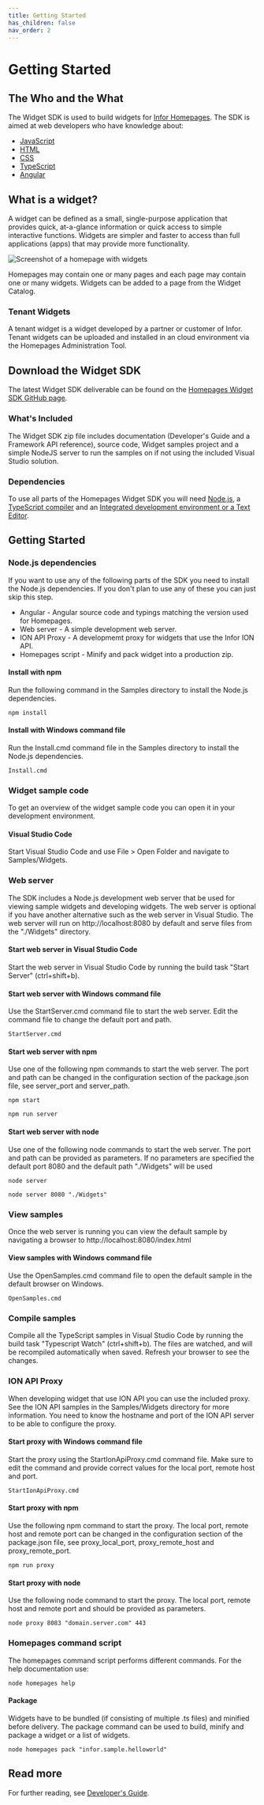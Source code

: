 ```yaml
---
title: Getting Started
has_children: false
nav_order: 2
---
```


# Getting Started

## The Who and the What

The Widget SDK is used to build widgets for [Infor Homepages](https://www.youtube.com/watch?v=PP7f6T442JY). The SDK is aimed at web developers who have knowledge about:
* [JavaScript](https://www.javascript.com/)
* [HTML](https://www.w3schools.com/html/)
* [CSS](https://www.w3schools.com/css/default.asp)
* [TypeScript](https://www.typescriptlang.org/)
* [Angular](https://angular.io/)

## What is a widget?
A widget can be defined as a small, single-purpose application that provides quick, at-a-glance information or quick access to simple interactive functions. Widgets are simpler and faster to access than full applications (apps) that may provide more functionality.

![Screenshot of a homepage with widgets](/assets/images/homepages-screenshot2.png)

Homepages may contain one or many pages and each page may contain one or many widgets. Widgets can be added to a page from the Widget Catalog.

### Tenant Widgets
A tenant widget is a widget developed by a partner or customer of Infor. Tenant widgets can be uploaded and installed in an cloud environment via the Homepages Administration Tool. 

## Download the Widget SDK
The latest Widget SDK deliverable can be found on the [Homepages Widget SDK GitHub page](https://github.com/infor-cloud/homepages-widget-sdk).

### What's Included

The Widget SDK zip file includes documentation (Developer's Guide and a Framework API reference), source code, Widget samples project and a simple NodeJS server to run the samples on if not using the included Visual Studio solution.

### Dependencies
To use all parts of the Homepages Widget SDK you will need [Node.js](https://nodejs.org/en/), a [TypeScript compiler](http://www.typescriptlang.org/) and an [Integrated development environment or a Text Editor](https://code.visualstudio.com/). 

## Getting Started

### Node.js dependencies
If you want to use any of the following parts of the SDK you need to install the Node.js dependencies. If you don't plan to use any of these you can just skip this step.

* Angular - Angular source code and typings matching the version used for Homepages.
* Web server - A simple development web server.
* ION API Proxy - A developmemt proxy for widgets that use the Infor ION API.
* Homepages script - Minify and pack widget into a production zip.

#### Install with npm
Run the following command in the Samples directory to install the Node.js dependencies.
```
npm install
```
#### Install with Windows command file
Run the Install.cmd command file in the Samples directory to install the Node.js dependencies.
```
Install.cmd
```
### Widget sample code
To get an overview of the widget sample code you can open it in your development environment.

#### Visual Studio Code
Start Visual Studio Code and use File > Open Folder and navigate to Samples/Widgets.

### Web server
The SDK includes a Node.js development web server that be used for viewing sample widgets and developing widgets. The web server is optional if you have another alternative such as the web server in Visual Studio. The web server will run on http://localhost:8080 by default and serve files from the "./Widgets" directory.

#### Start web server in Visual Studio Code
Start the web server in Visual Studio Code by running the build task "Start Server" (ctrl+shift+b).

#### Start web server with Windows command file
Use the StartServer.cmd command file to start the web server. Edit the command file to change the default port and path.
```
StartServer.cmd
```

#### Start web server with npm
Use one of the following npm commands to start the web server. The port and path can be changed in the configuration section of the package.json file, see server_port and server_path.
```
npm start
```
```
npm run server
```

#### Start web server with node
Use one of the following node commands to start the web server. The port and path can be provided as parameters. If no parameters are specified the default port 8080 and the default path "./Widgets" will be used
```
node server
```
```
node server 8080 "./Widgets"
```

### View samples
Once the web server is running you can view the default sample by navigating a browser to http://localhost:8080/index.html

#### View samples with Windows command file
Use the OpenSamples.cmd command file to open the default sample in the default browser on Windows.
```
OpenSamples.cmd
```

### Compile samples
Compile all the TypeScript samples in Visual Studio Code by running the build task "Typescript Watch" (ctrl+shift+b). The files are watched, and will be recompiled automatically when saved. Refresh your browser to see the changes.

### ION API Proxy
When developing widget that use ION API you can use the included proxy. See the ION API samples in the Samples/Widgets directory for more information. You need to know the hostname and port of the ION API server to be able to configure the proxy.

#### Start proxy with Windows command file
Start the proxy using the StartIonApiProxy.cmd command file. Make sure to edit the command and provide correct values for the local port, remote  host and port.
```
StartIonApiProxy.cmd
```

#### Start proxy with npm
Use the following npm command to start the proxy. The local port, remote host and remote port can be changed in the configuration section of the package.json file, see proxy_local_port, proxy_remote_host and proxy_remote_port.
```
npm run proxy
```

#### Start proxy  with node
Use the following node command to start the proxy. The local port, remote host and remote port and  should be provided as parameters.
```
node proxy 8083 "domain.server.com" 443
```

### Homepages command script
The homepages command script performs different commands. For the help documentation use:
```
node homepages help
```
#### Package
Widgets have to be bundled (if consisting of multiple .ts files) and minified before delivery. The package command can be used to build, minify and package a widget or a list of widgets.
```
node homepages pack "infor.sample.helloworld"
```

## Read more
For further reading, see [Developer's Guide](https://github.com/infor-cloud/homepages-widget-sdk/blob/master/DevelopersGuide.pdf).
